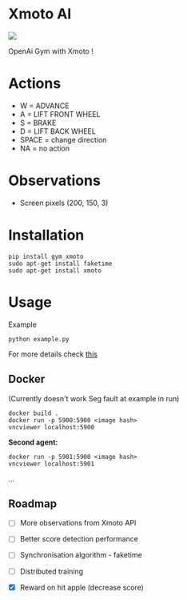 # Xmoto AI

![](https://img.shields.io/pypi/v/gym_xmoto.svg?style=flat)

OpenAi Gym with Xmoto !


# Actions
 - W = ADVANCE
 - A = LIFT FRONT WHEEL
 - S = BRAKE
 - D = LIFT BACK WHEEL
 - SPACE = change direction
 - NA = no action

  # Observations
  - Screen pixels (200, 150, 3)



# Installation

```
pip install gym_xmoto
sudo apt-get install faketime
sudo apt-get install xmoto
```

# Usage

Example

```
python example.py
```
 For more details check [this](https://github.com/louis030195/xmoto_learning)


## Docker
(Currently doesn't work Seg fault at example in run)
```
docker build .
docker run -p 5900:5900 <image hash>
vncviewer localhost:5900
```

**Second agent:**
```
docker run -p 5901:5900 <image hash>
vncviewer localhost:5901
```

...

## Roadmap
- [ ] More observations from Xmoto API
- [ ] Better score detection performance
- [ ] Synchronisation algorithm - faketime
- [ ] Distributed training
- [x] Reward on hit apple (decrease score)


